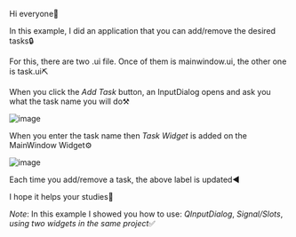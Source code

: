 Hi everyone:white_flower:

In this example, I did an application that you can add/remove the desired tasks:lock:

For this, there are two .ui file. Once of them is mainwindow.ui, the other one is task.ui:pick:

When you click the *Add Task* button, an InputDialog opens and ask you what the task name you will do:hammer_and_pick:	

![image](https://user-images.githubusercontent.com/91613858/222967368-5ea7bdf6-5a63-405d-8aad-ac5159da673a.png)

When you enter the task name then *Task Widget* is added on the MainWindow Widget:gear:

![image](https://user-images.githubusercontent.com/91613858/222967521-eb457b8a-2e1c-4ec0-adb9-ccb4e1597183.png)

Each time you add/remove a task, the above label is updated:arrow_backward:

I hope it helps your studies:high_brightness:

*_Note_*: In this example I showed you how to use: _QInputDialog_, _Signal/Slots_, _using two widgets in the same project_:white_check_mark:
